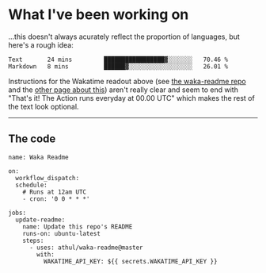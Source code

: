 # What I've been working on

…this doesn't always acurately reflect the proportion of languages, but here's a rough idea:

<!--START_SECTION:waka-->
```text
Text       24 mins         █████████████████▓░░░░░░░   70.46 % 
Markdown   8 mins          ██████▓░░░░░░░░░░░░░░░░░░   26.01 % 
```
<!--END_SECTION:waka-->

Instructions for the Wakatime readout above (see [the waka-readme repo](https://github.com/athul/waka-readme) and the [other page about this](https://github.com/marketplace/actions/waka-readme)) aren't really clear and seem to end with "That's it! The Action runs everyday at 00.00 UTC" which makes the rest of the text look optional.

---

## The code

```
name: Waka Readme

on:
  workflow_dispatch:
  schedule:
    # Runs at 12am UTC
    - cron: '0 0 * * *'

jobs:
  update-readme:
    name: Update this repo's README
    runs-on: ubuntu-latest
    steps:
      - uses: athul/waka-readme@master
        with:
          WAKATIME_API_KEY: ${{ secrets.WAKATIME_API_KEY }}
```
